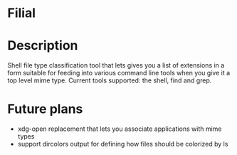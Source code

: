 # Filial

# Description

Shell file type classification tool that lets gives you a list of extensions in
a form suitable for feeding into various command line tools when you give it a
top level mime type. Current tools supported: the shell, find and grep.

# Future plans
* xdg-open replacement that lets you associate applications with mime types
* support dircolors output for defining how files should be colorized by ls
